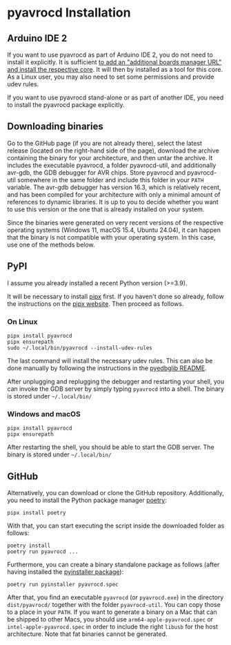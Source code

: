 # pyavrocd Installation

## Arduino IDE 2

If you want to use pyavrocd as part of Arduino IDE 2, you do not need to install it explicitly. It is sufficient [to add an "additional boards manager URL" and install the respective core](https://github.com/felias-fogg/pyavrocd/blob/main/docs/debugging-software.md). It will then by installed as a tool for this core. As a Linux user, you may also need to set some permissions and provide udev rules.

If you want to use pyavrocd stand-alone or as part of another IDE, you need to install the pyavrocd package explicitly.

## Downloading binaries

Go to the GitHub page (if you are not already there), select the latest release (located on the right-hand side of the page), download the archive containing the binary for your architecture, and then untar the archive. It includes the executable pyavrocd, a folder pyavrocd-util, and additionally avr-gdb, the GDB debugger for AVR chips. Store pyavrocd and pyavrocd-util somewhere in the same folder and include this folder in your `PATH` variable. The avr-gdb debugger has version 16.3, which is relatively recent, and has been compiled for your architecture with only a minimal amount of references to dynamic libraries. It is up to you to decide whether you want to use this version or the one that is already installed on your system.

Since the binaries were generated on very recent versions of the respective operating systems (Windows 11, macOS 15.4, Ubuntu 24.04), it can happen that the binary is not compatible with your operating system. In this case, use one of the methods below.

## PyPI

I assume you already installed a recent Python version (>=3.9).

It will be necessary to install [pipx](https://pipx.pypa.io/) first. If you haven't done so already, follow the instructions on the [pipx website](https://pipx.pypa.io/stable/installation/). Then proceed as follows.

### On Linux

```
pipx install pyavrocd
pipx ensurepath
sudo ~/.local/bin/pyavrocd --install-udev-rules
```

The last command will install the necessary udev rules. This can also be done manually by following the instructions in the [pyedbglib README](https://github.com/microchip-pic-avr-tools/pyedbglib/blob/main/README.md).

After unplugging and replugging the debugger and restarting your shell, you can invoke the GDB server by simply typing `pyavrocd` into a shell. The binary is stored under `~/.local/bin/`

### Windows and macOS

```
pipx install pyavrocd
pipx ensurepath
```

After restarting the shell, you should be able to start the GDB server. The binary is stored under `~/.local/bin/`

## GitHub

Alternatively, you can download or clone the GitHub repository. Additionally, you need to install the Python package manager [poetry](https://python-poetry.org):

```
pipx install poetry
```

With that, you can start executing the script inside the downloaded folder as follows:

```
poetry install
poetry run pyavrocd ...
```

Furthermore, you can create a binary standalone package as follows (after having installed the [pyinstaller package](https://pyinstaller.org/en/stable/)):

```
poetry run pyinstaller pyavrocd.spec
```

After that, you find an executable `pyavrocd` (or `pyavrocd.exe`) in the directory `dist/pyavrocd/` together with the folder `pyavrocd-util`. You can copy those to a place in your `PATH`. If you want to generate a binary on a Mac that can be shipped to other Macs, you should use `arm64-apple-pyavrocd.spec` or `intel-apple-pyavrocd.spec` in order to include the right `libusb` for the host architecture. Note that fat binaries cannot be generated.

